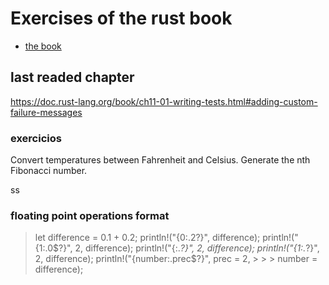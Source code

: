 # Exercises of the rust book
- [the book](https://doc.rust-lang.org/book/)


## last readed chapter
https://doc.rust-lang.org/book/ch11-01-writing-tests.html#adding-custom-failure-messages
### exercicios
Convert temperatures between Fahrenheit and Celsius.
Generate the nth Fibonacci number.

ss
### floating point operations format
> let difference = 0.1 + 0.2;
> println!("{0:.2?}", difference);
> println!("{1:.0$?}", 2, difference);
> println!("{:.*?}", 2, difference);
> println!("{1:.*?}", 2, difference);
> println!("{number:.prec$?}", prec = 2, > > > number = difference);